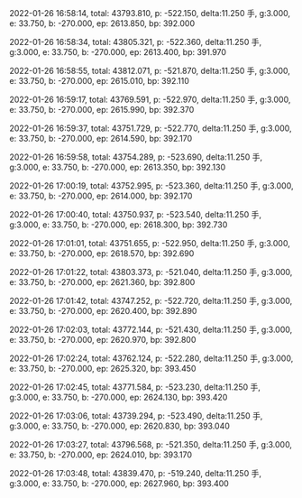 2022-01-26 16:58:14, total: 43793.810, p: -522.150, delta:11.250 手, g:3.000, e: 33.750, b: -270.000, ep: 2613.850, bp: 392.000

2022-01-26 16:58:34, total: 43805.321, p: -522.360, delta:11.250 手, g:3.000, e: 33.750, b: -270.000, ep: 2613.400, bp: 391.970

2022-01-26 16:58:55, total: 43812.071, p: -521.870, delta:11.250 手, g:3.000, e: 33.750, b: -270.000, ep: 2615.010, bp: 392.110

2022-01-26 16:59:17, total: 43769.591, p: -522.970, delta:11.250 手, g:3.000, e: 33.750, b: -270.000, ep: 2615.990, bp: 392.370

2022-01-26 16:59:37, total: 43751.729, p: -522.770, delta:11.250 手, g:3.000, e: 33.750, b: -270.000, ep: 2614.590, bp: 392.170

2022-01-26 16:59:58, total: 43754.289, p: -523.690, delta:11.250 手, g:3.000, e: 33.750, b: -270.000, ep: 2613.350, bp: 392.130

2022-01-26 17:00:19, total: 43752.995, p: -523.360, delta:11.250 手, g:3.000, e: 33.750, b: -270.000, ep: 2614.000, bp: 392.170

2022-01-26 17:00:40, total: 43750.937, p: -523.540, delta:11.250 手, g:3.000, e: 33.750, b: -270.000, ep: 2618.300, bp: 392.730

2022-01-26 17:01:01, total: 43751.655, p: -522.950, delta:11.250 手, g:3.000, e: 33.750, b: -270.000, ep: 2618.570, bp: 392.690

2022-01-26 17:01:22, total: 43803.373, p: -521.040, delta:11.250 手, g:3.000, e: 33.750, b: -270.000, ep: 2621.360, bp: 392.800

2022-01-26 17:01:42, total: 43747.252, p: -522.720, delta:11.250 手, g:3.000, e: 33.750, b: -270.000, ep: 2620.400, bp: 392.890

2022-01-26 17:02:03, total: 43772.144, p: -521.430, delta:11.250 手, g:3.000, e: 33.750, b: -270.000, ep: 2620.970, bp: 392.800

2022-01-26 17:02:24, total: 43762.124, p: -522.280, delta:11.250 手, g:3.000, e: 33.750, b: -270.000, ep: 2625.320, bp: 393.450

2022-01-26 17:02:45, total: 43771.584, p: -523.230, delta:11.250 手, g:3.000, e: 33.750, b: -270.000, ep: 2624.130, bp: 393.420

2022-01-26 17:03:06, total: 43739.294, p: -523.490, delta:11.250 手, g:3.000, e: 33.750, b: -270.000, ep: 2620.830, bp: 393.040

2022-01-26 17:03:27, total: 43796.568, p: -521.350, delta:11.250 手, g:3.000, e: 33.750, b: -270.000, ep: 2624.010, bp: 393.170

2022-01-26 17:03:48, total: 43839.470, p: -519.240, delta:11.250 手, g:3.000, e: 33.750, b: -270.000, ep: 2627.960, bp: 393.400
